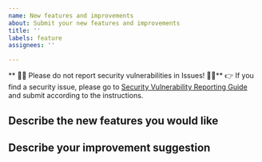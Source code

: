 ```yaml
---
name: New features and improvements
about: Submit your new features and improvements
title: ''
labels: feature
assignees: ''

---
```


** 🚨🚨 Please do not report security vulnerabilities in Issues! 🚨🚨**
👉 If you find a security issue, please go to [Security Vulnerability Reporting Guide](https://github.com/emlog/emlog/blob/master/SECURITY.md) and submit according to the instructions.

## Describe the new features you would like

## Describe your improvement suggestion
